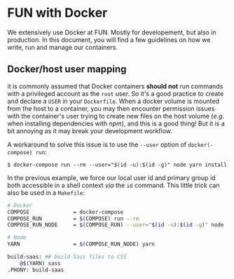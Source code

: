 # FUN with Docker

We extensively use Docker at FUN. Mostly for developement, but also in production. In this document, you will find a few guidelines on how we write, run and manage our containers.

## Docker/host user mapping

it is commonly assumed that Docker containers **should not** run commands with a privileged account as the `root` user. So it's a good practice to create and declare a `USER` in your `Dockerfile`. When a docker volume is mounted from the host to a container, you may then encounter permission issues with the container's user trying to create new files on the host volume \(_e.g._ when installing dependencies with _npm_\), and this is a good thing! But it is a bit annoying as it may break your development workflow.

A workaround to solve this issue is to use the `--user` option of `docker(-compose) run`:

```
$ docker-compose run --rm --user="$(id -u):$(id -g)" node yarn install
```

In the previous example, we force our local user id and primary group id both accessible in a shell context _via_ the `id` command. This little trick can also be used in a `Makefile`:

```bash
# Docker
COMPOSE              = docker-compose
COMPOSE_RUN          = $(COMPOSE) run --rm
COMPOSE_RUN_NODE     = $(COMPOSE_RUN) --user="$(id -u):$(id -g)" node

# Node
YARN                 = $(COMPOSE_RUN_NODE) yarn

build-saas: ## build Sass files to CSS
	@$(YARN) sass
.PHONY: build-saas
```



